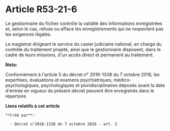 # Article R53-21-6

Le gestionnaire du fichier contrôle la validité des informations enregistrées et, selon le cas, refuse ou efface les
enregistrements qui ne respectent pas les exigences légales. 

Le magistrat dirigeant le service du casier judiciaire national, en charge du contrôle du traitement projeté, ainsi que le
gestionnaire disposent, dans le cadre de leurs missions, d'un accès direct et permanent au traitement.

**Nota:**

Conformément à l'article 5 du décret n° 2016-1338 du 7 octobre 2016, les expertises, évaluations et examens psychiatriques,
médico-psychologiques, psychologiques et pluridisciplinaires déposés avant la date d'entrée en vigueur du présent décret
peuvent être enregistrés dans le répertoire

**Liens relatifs à cet article**

	**Créé par**:

	  - Décret n°2016-1338 du 7 octobre 2016 - art. 2
